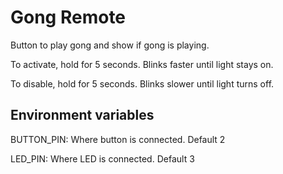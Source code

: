 # Gong Remote

Button to play gong and show if gong is playing.

To activate, hold for 5 seconds. Blinks faster until light stays on.

To disable, hold for 5 seconds. Blinks slower until light turns off.

## Environment variables

BUTTON_PIN: Where button is connected. Default 2

LED_PIN: Where LED is connected. Default 3